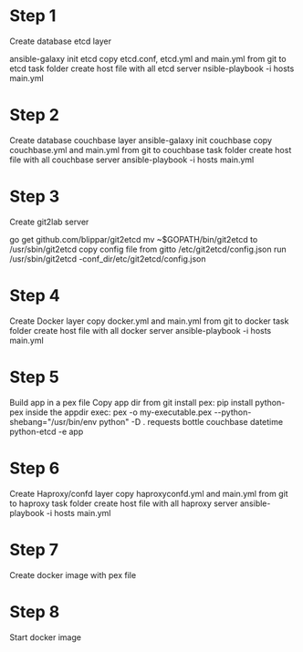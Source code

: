 # Step 1
Create database etcd layer

ansible-galaxy init etcd
copy etcd.conf, etcd.yml  and main.yml from git to etcd task folder
create host file with all etcd server
nsible-playbook -i hosts main.yml

# Step 2
Create database couchbase layer
ansible-galaxy init couchbase
copy  	couchbase.yml and main.yml from  git to couchbase task  folder
create host file with all couchbase server
ansible-playbook -i hosts main.yml

# Step 3
Create git2lab server

go get github.com/blippar/git2etcd
mv ~$GOPATH/bin/git2etcd to /usr/sbin/git2etcd
copy config file from gitto /etc/git2etcd/config.json
run /usr/sbin/git2etcd -conf_dir/etc/git2etcd/config.json

# Step 4
Create Docker layer
copy  	docker.yml and main.yml from  git to docker task folder
create host file with all docker server
ansible-playbook -i hosts main.yml


# Step 5
Build app in a pex file
Copy app dir from git
install pex: pip install python-pex
inside the appdir exec: pex -o my-executable.pex --python-shebang="/usr/bin/env python" -D . requests bottle couchbase datetime python-etcd -e app

# Step 6
Create Haproxy/confd layer
copy  haproxyconfd.yml and main.yml from  git to haproxy task folder
create host file with all haproxy server
ansible-playbook -i hosts main.yml

# Step 7
Create docker image with pex file

# Step 8
Start docker image

